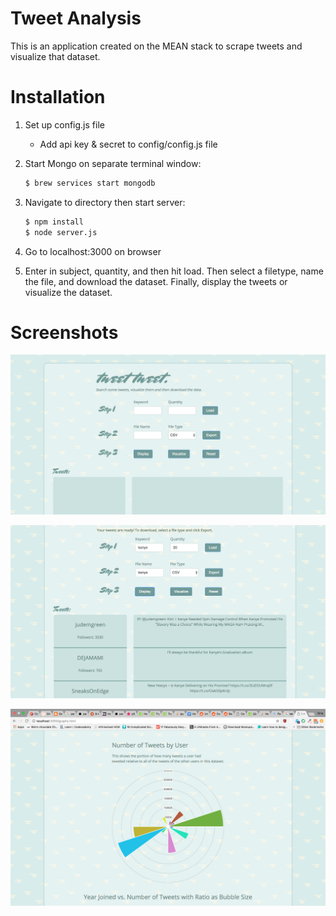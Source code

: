# Tweet Analysis

This is an application created on the MEAN stack to scrape tweets and visualize
that dataset.

# Installation

1. Set up config.js file
    - Add api key & secret to config/config.js file

2. Start Mongo on separate terminal window:
    ```sh
    $ brew services start mongodb
    ```

3. Navigate to directory then start server:
    ```sh
    $ npm install
    $ node server.js
    ```
4. Go to localhost:3000 on browser

5. Enter in subject, quantity, and then hit load.
    Then select a filetype, name the file, and download the dataset.
    Finally, display the tweets or visualize the dataset.

# Screenshots

![Screenshot of Page](https://github.com/mleegina/tweet-analysis/blob/master/public/img/screenshots/landing.png)

![Screenshot of Page](https://github.com/mleegina/tweet-analysis/blob/master/public/img/screenshots/display.png)

![Screenshot of Page](https://github.com/mleegina/tweet-analysis/blob/master/public/img/screenshots/graph.png)

